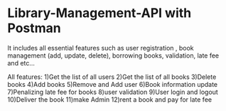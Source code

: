 # Library-Management-API with Postman
It includes all essential features such as user registration , book management (add, update, delete), borrowing books, validation, late fee and etc...

All features:
1)Get the list of all users
2)Get the list of all books
3)Delete books
4)Add books
5)Remove and Add user
6)Book information update
7)Penalizing late fee for books
8)user validation
9)User login and logout
10)Deliver the book
11)make Admin
12)rent a book and pay for late fee
